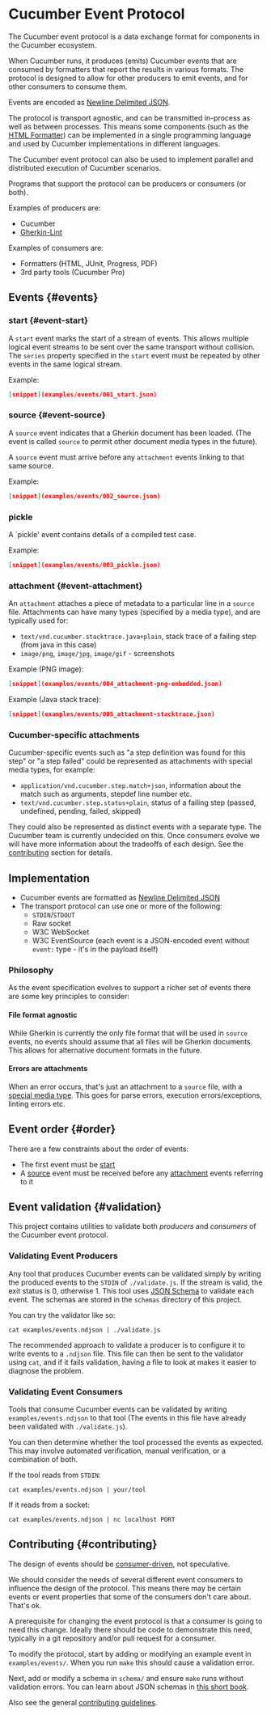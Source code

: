 # Cucumber Event Protocol

The Cucumber event protocol is a data exchange format for components in the
Cucumber ecosystem.

When Cucumber runs, it produces (emits) Cucumber events that are consumed by
formatters that report the results in various formats. The protocol is designed
to allow for other producers to emit events, and for other consumers to consume
them.

Events are encoded as [Newline Delimited JSON](http://ndjson.org/).

The protocol is transport agnostic, and can be transmitted in-process as well as
between processes. This means some components (such as the [HTML Formatter](../html-formatter/README.md))
can be implemented in a single programming language and used by Cucumber
implementations in different languages.

The Cucumber event protocol can also be used to implement parallel and distributed
execution of Cucumber scenarios.

Programs that support the protocol can be producers or consumers (or both).

Examples of producers are:

* Cucumber
* [Gherkin-Lint](../gherkin-lint/README.md)

Examples of consumers are:
* Formatters (HTML, JUnit, Progress, PDF)
* 3rd party tools (Cucumber Pro)

## Events {#events}

### start {#event-start}

A `start` event marks the start of a stream of events. This allows multiple logical
event streams to be sent over the same transport without collision. The `series`
property specified in the `start` event must be repeated by other events in the same
logical stream.

Example:

```json
[snippet](examples/events/001_start.json)
```

### source {#event-source}

A `source` event indicates that a Gherkin document has been loaded. (The event is
called `source` to permit other document media types in the future).

A `source` event must arrive before any `attachment` events linking to that same source.

Example:

```json
[snippet](examples/events/002_source.json)
```

### pickle

A `pickle' event contains details of a compiled test case.

Example:

```json
[snippet](examples/events/003_pickle.json)
```

### attachment {#event-attachment}

An `attachment` attaches a piece of metadata to a particular line in a `source` file.
Attachments can have many types (specified by a media type), and are typically used for:

* `text/vnd.cucumber.stacktrace.java+plain`, stack trace of a failing step (from java in this case)
* `image/png`, `image/jpg`, `image/gif` - screenshots

Example (PNG image):

```json
[snippet](examples/events/004_attachment-png-embedded.json)
```

Example (Java stack trace):

```json
[snippet](examples/events/005_attachment-stacktrace.json)
```

### Cucumber-specific attachments

Cucumber-specific events such as "a step definition was found for this step" or
"a step failed" could be represented as attachments with special media types, for example:

* `application/vnd.cucumber.step.match+json`, information about the match such as arguments, stepdef line number etc.
* `text/vnd.cucumber.step.status+plain`, status of a failing step (passed, undefined, pending, failed, skipped)

They could also be represented as distinct events with a separate type. The Cucumber team
is currently undecided on this. Once consumers evolve we will have more information about
the tradeoffs of each design. See the [contributing](#contributing) section for details.

## Implementation

* Cucumber events are formatted as [Newline Delimited JSON](http://ndjson.org)
* The transport protocol can use one or more of the following:
  * `STDIN`/`STDOUT`
  * Raw socket
  * W3C WebSocket
  * W3C EventSource (each event is a JSON-encoded event without `event:` type - it's in the payload itself)

### Philosophy

As the event specification evolves to support a richer set of events there are some
key principles to consider:

#### File format agnostic

While Gherkin is currently the only file format that will be used in `source`
events, no events should assume that all files will be Gherkin documents. This
allows for alternative document formats in the future.

#### Errors are attachments

When an error occurs, that's just an attachment to a `source` file, with a [special
media type](#event-attachment). This goes for parse errors, execution errors/exceptions, linting
errors etc.

## Event order {#order}

There are a few constraints about the order of events:

* The first event must be [start](#start)
* A [source](#event-source) event must be received before any
  [attachment](#event-attachment) events referring to it

## Event validation {#validation}

This project contains utilities to validate both *producers* and *consumers* of
the Cucumber event protocol.

### Validating Event Producers

Any tool that produces Cucumber events can be validated simply by writing the
produced events to the `STDIN` of `./validate.js`. If the stream is valid, the
exit status is 0, otherwise 1. This tool uses [JSON Schema](http://json-schema.org/)
to validate each event. The schemas are stored in the `schemas` directory of this
project.

You can try the validator like so:

    cat examples/events.ndjson | ./validate.js

The recommended approach to validate a producer is to configure it to write events to a
`.ndjson` file. This file can then be sent to the validator using `cat`, and
if it fails validation, having a file to look at makes it easier to diagnose
the problem.

### Validating Event Consumers

Tools that consume Cucumber events can be validated by writing
`examples/events.ndjson` to that tool (The events in this file have already been
validated with `./validate.js`).

You can then determine whether the tool processed the events as expected. This
may involve automated verification, manual verification, or a combination of both.

If the tool reads from `STDIN`:

    cat examples/events.ndjson | your/tool

If it reads from a socket:

    cat examples/events.ndjson | nc localhost PORT

## Contributing {#contributing}

The design of events should be
[consumer-driven](http://www.martinfowler.com/articles/consumerDrivenContracts.html),
not speculative.

We should consider the needs of several different event consumers to influence the design of the
protocol. This means there may be certain events or event properties that some of
the consumers don't care about. That's ok.

A prerequisite for changing the event protocol is that a consumer is
going to need this change. Ideally there should be code to demonstrate this need,
typically in a git repository and/or pull request for a consumer.

To modify the protocol, start by adding or modifying an example event in `examples/events/`.
When you run `make` this should cause a validation error.

Next, add or modify a schema in `schema/` and ensure `make` runs without validation errors. You can learn about JSON schemas in [this short book](https://spacetelescope.github.io/understanding-json-schema/UnderstandingJSONSchema.pdf).

Also see the general [contributing guidelines](../CONTRIBUTING.md).
